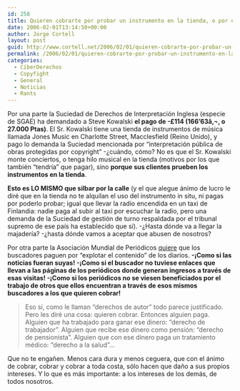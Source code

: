```yaml
---
id: 258
title: Quieren cobrarte por probar un instrumento en la tienda, o por emplear el buscador
date: 2006-02-01T13:14:50+00:00
author: Jorge Cortell
layout: post
guid: http://www.cortell.net/2006/02/01/quieren-cobrarte-por-probar-un-instrumento-en-la-tienda-o-por-emplear-el-buscador/
permalink: /2006/02/01/quieren-cobrarte-por-probar-un-instrumento-en-la-tienda-o-por-emplear-el-buscador/
categories:
  - CiberDerechos
  - Copyfight
  - General
  - Noticias
  - Rants
---
```

Por una parte la Suciedad de Derechos de Interpretación Inglesa (especie de SGAE) ha demandado a Steve Kowalski **el pago de -£114 (166&#8217;63â‚¬, o 27.000 Ptas)**. El Sr. Kowalski tiene una tienda de instrumentos de música llamada Jones Music en Charlotte Street, Macclesfield (Reino Unido), y pago lo demanda la Suciedad mencionada por &#8220;interpretación pública de obras protegidas por copyright&#8221; -¿cuándo, cómo? No es que el Sr. Kowalski monte conciertos, o tenga hilo musical en la tienda (motivos por los que también &#8220;tendrí­a&#8221; que pagar), sino **porque sus clientes prueben los instrumentos en la tienda**.

**Esto es LO MISMO que silbar por la calle** (y el que alegue ánimo de lucro le diré que en la tienda no te alquilan el uso del instrumento in situ, ni pagas por poderlo probar; igual que llevar la radio encendida en un taxi de Finlandia: nadie paga al subir al taxi por escuchar la radio, pero una demanda de la Suciedad de gestión de turno respaldada por el tribunal supremo de ese paí­s ha establecido que sí­). -¿Hasta dónde va a llegar la majaderí­a? -¿hasta dónde vamos a aceptar que abusen de nosotros?

Por otra parte la Asociación Mundial de Periódicos [quiere](http://www.finanzas.com/id.8955936/noticias/noticia.htm) que los buscadores paguen por &#8220;explotar el contenido&#8221; de los diarios. **-¡Como si las noticias fueran suyas! -¡Como si el buscador no tuviese enlaces que llevan a las páginas de los periódicos donde generan ingresos a través de esas visitas! -¡Como si los periódicos no se viesen beneficiados por el trabajo de otros que ellos encuentran a través de esos mismos buscadores a los que quieren cobrar!**

> Eso sí­, como le llaman &#8220;derechos de autor&#8221; todo parece justificado. Pero les diré una cosa: quieren cobrar. Entonces alguien paga. Alguien que ha trabajado para ganar ese dinero: &#8220;derecho de trabajador&#8221;. Alguien que recibe ese dinero como pensión: &#8220;derecho de pensionista&#8221;. Alguien que con ese dinero paga un tratamiento médico: &#8220;derecho a la salud&#8221;&#8230;

Que no te engañen. Menos cara dura y menos ceguera, que con el ánimo de cobrar, cobrar y cobrar a toda costa, sólo hacen que daño a sus propios intereses. Y lo que es más importante: a los intereses de los demás, de todos nosotros.